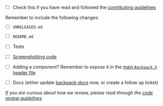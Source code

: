 <!--
Thanks for contributing to Backpack :pray:

Please include a description of the changes you are introducing and some screenshots if appropriate.
-->

+ [ ] Check this if you have read and followed the [contributing guidelines](https://github.com/Skyscanner/backpack-ios/blob/main/CONTRIBUTING.md)

Remember to include the following changes:
+ [ ] `UNRELEASED.md`
+ [ ] `README.md`
+ [ ] Tests
+ [ ] [Screenshotting code](https://github.com/Skyscanner/backpack-ios/blob/main/Example/Backpack%20Screenshot/Screenshots.swift)
+ [ ] Adding a component? Remember to expose it in the [main `Backpack.h` header file](https://github.com/Skyscanner/backpack-ios/tree/main/Backpack/Backpack.h)
+ [ ] Docs (either update [backpack-docs](https://github.com/Skyscanner/backpack-docs) now, or create a follow up ticket)


_If you are curious about how we review, please read through the [code review guidelines](https://github.com/Skyscanner/backpack/blob/main/CODE_REVIEW_GUIDELINES.md)_
